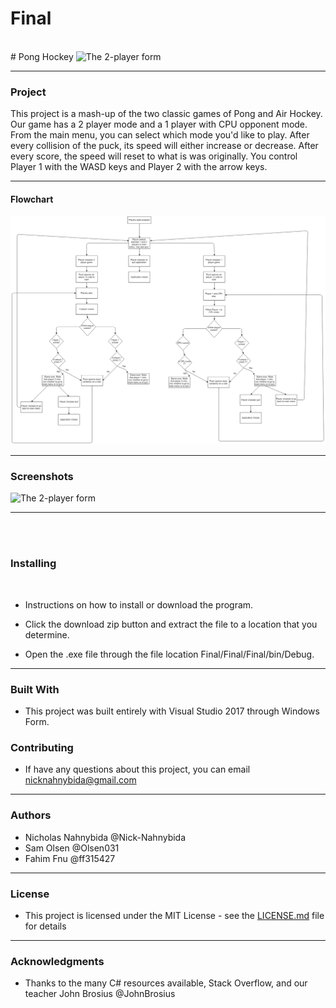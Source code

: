 # Final
<br>
# Pong Hockey <img src="images/Cover_Pic.jpg height="50" width="100" alt="The 2-player form">
<hr>
<h3>Project </h3>
This project is a mash-up of the two classic games of Pong and Air Hockey. Our game has a 2 player mode and a 1 player with CPU opponent mode. From the main menu, you can select which mode you'd like to play. After every collision of the puck, its speed will either increase or decrease. After every score, the speed will reset to what is was originally. You control Player 1 with the WASD keys and Player 2 with the arrow keys. 

<hr>

<h4> Flowchart <h4>
  <img src="images/Flowchart.PNG" alt="Our flowchart for this project">
<hr>
<h3> Screenshots</h3>
<img src="images/Cover_Pic.jpg height="300" width="400" alt="The 2-player form">
<hr>
<br>
<br>
<h3> Installing</h3>
<br>

* Instructions on how to install or download the program. 

* Click the download zip button and extract the file to a location that you determine. 

* Open the .exe file through the file location Final/Final/Final/bin/Debug.


<hr>


<h3> Built With</h3>


* This project was built entirely with Visual Studio 2017 through Windows Form.


<h3>Contributing</h3>


* If have any questions about this project, you can email nicknahnybida@gmail.com 

<hr>

<h3>Authors</h3>

* Nicholas Nahnybida @Nick-Nahnybida
* Sam Olsen @Olsen031
* Fahim Fnu @ff315427

<hr>

<h3>License</h3>

* This project is licensed under the MIT License - see the [LICENSE.md](LICENSE.md) file for details
<hr>

<h3>Acknowledgments</h3>

* Thanks to the many C# resources available, Stack Overflow, and our teacher John Brosius @JohnBrosius
